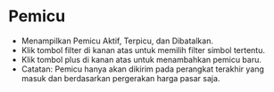 # **Pemicu**

- Menampilkan Pemicu Aktif, Terpicu, dan Dibatalkan.
- Klik tombol filter di kanan atas untuk memilih filter simbol tertentu.
- Klik tombol plus di kanan atas untuk menambahkan pemicu baru.
- Catatan: Pemicu hanya akan dikirim pada perangkat terakhir yang masuk dan berdasarkan pergerakan harga pasar saja.